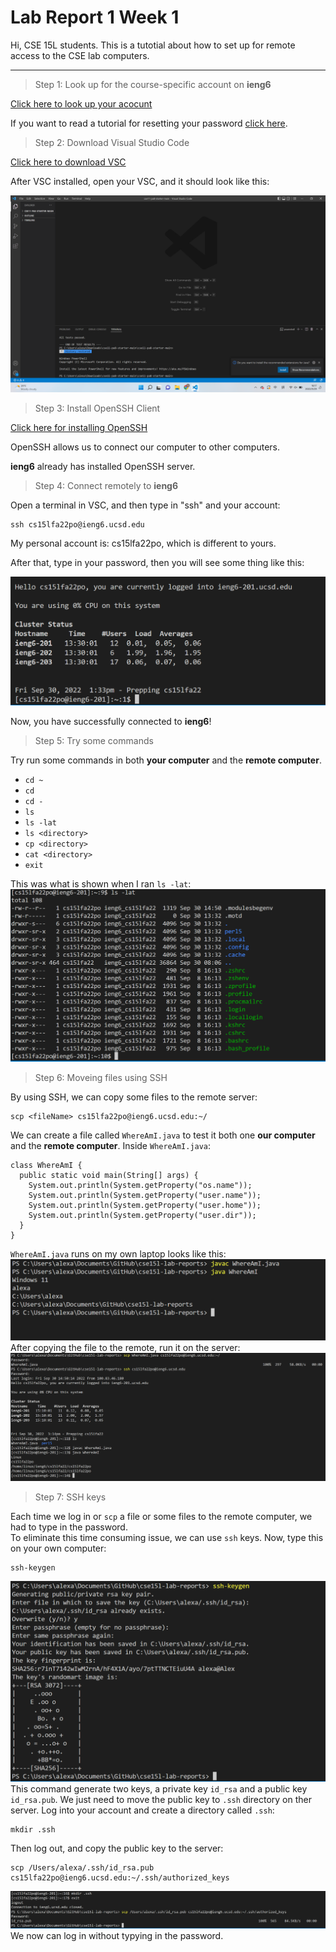 # Lab Report 1 Week 1
Hi, CSE 15L students. This is a tutotial about how to set up for remote access to the CSE lab computers.

---

>Step 1: Look up for the course-specific account on **ieng6**

[Click here to look up your acocunt](https://sdacs.ucsd.edu/~icc/index.php)

If you want to read a tutorial for resetting your password [click here](https://docs.google.com/document/d/1hs7CyQeh-MdUfM9uv99i8tqfneos6Y8bDU0uhn1wqho/edit).

>Step 2: Download Visual Studio Code

[Click here to download VSC](https://code.visualstudio.com/)


After VSC installed, open your VSC, and it should look like this:

![image](lab-report-1-week-1-folder/openVSC.png)

>Step 3: Install OpenSSH Client

[Click here for installing OpenSSH](https://learn.microsoft.com/en-us/windows-server/administration/openssh/openssh_install_firstuse?tabs=gui)

OpenSSH allows us to connect our computer to other computers.

**ieng6** already has installed OpenSSH server.

>Step 4: Connect remotely to **ieng6**

Open a terminal in VSC, and then type in "ssh" and your account:

```
ssh cs15lfa22po@ieng6.ucsd.edu
```
My personal account is: cs15lfa22po, which is different to yours.

After that, type in your password, then you will see some thing like this:

![image](lab-report-1-week-1-folder/connectToieng6.png)

Now, you have successfully connected to **ieng6**!

>Step 5: Try some commands

Try run some commands in both **your computer** and the **remote computer**.

* `cd ~`
* `cd`
* `cd -`
* `ls`
* `ls -lat`
* `ls <directory>`
* `cp <directory>`
* `cat <directory>`
* `exit`

This was what is shown when I ran `ls -lat`:
![image](lab-report-1-week-1-folder/runSomeCommands.png)

>Step 6: Moveing files using SSH

By using SSH, we can copy some files to the remote server:

```
scp <fileName> cs15lfa22po@ieng6.ucsd.edu:~/
```

We can create a file called `WhereAmI.java` to test it both one **our computer** and the **remote computer**. Inside `WhereAmI.java`:

```
class WhereAmI {
  public static void main(String[] args) {
    System.out.println(System.getProperty("os.name"));
    System.out.println(System.getProperty("user.name"));
    System.out.println(System.getProperty("user.home"));
    System.out.println(System.getProperty("user.dir"));
  }
}
```

`WhereAmI.java` runs on my own laptop looks like this:
![image](/lab-report-1-week-1-folder/WhereAmIRanOnPC.png)
After copying the file to the remote, run it on the server:
![image](/lab-report-1-week-1-folder/scpToRemote.png)
>Step 7: SSH keys

Each time we log in or `scp` a file or some files to the remote computer, we had to type in the password.  
To eliminate this time consuming issue, we can use `ssh` keys.
Now, type this on your own computer:
```
ssh-keygen
```
![image](/lab-report-1-week-1-folder/generateSSHkey.png)
This command generate two keys, a private key `id_rsa` and a public key `id_rsa.pub`.
We just need to move the public key to `.ssh` directory on ther server. Log into your account and create a directory called `.ssh`:
```
mkdir .ssh
``` 

Then log out, and copy the public key to the server:
```
scp /Users/alexa/.ssh/id_rsa.pub cs15lfa22po@ieng6.ucsd.edu:~/.ssh/authorized_keys
```
![image](/lab-report-1-week-1-folder/scpSSHkey.png)
We now can log in without typying in the password.











